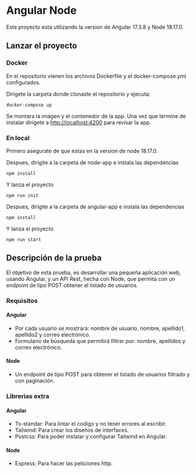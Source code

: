 # Angular Node

Este proyecto esta utilizando la version de Angular 17.3.8 y Node 18.17.0.

## Lanzar el proyecto

### Docker

En el repositorio vienen los archivos Dockerfile y el docker-compose.yml configurados.

Dirígete la carpeta donde clonaste el repositorio y ejecuta:
  
```console
docker-compose up
```

Se montara la imagen y el contenedor de la app.
Una vez que termine de instalar dirígete a <http://localhost:4200> para revisar la app.
  
### En local

Primero asegurate de que estas en la version de node 18.17.0.

Despues, dirigite a la carpeta de node-app e instala  las dependencias

```console
npm install
```

Y lanza el proyecto

```console
npm run init
```

Despues, dirigite a la carpeta de angular-app e instala las dependencias

```console
npm install
```

Y lanza el proyecto

```console
npm run start
```

## Descripción de la prueba

El objetivo de esta prueba, es desarrollar una pequeña aplicación web, usando Angular, y un API Rest, hecha con Node, que permita con un endpoint de tipo POST obtener el listado de usuarios.

### Requisitos

#### Angular

- Por cada usuario se mostrará: nombre de usuario, nombre, apellido1, apellido2 y correo electrónico.
- Formulario de búsqueda que permitirá filtrar por: nombre, apellidos y correo electrónico.

#### Node

- Un endpoint de tipo POST para obtener el listado de usuarios filtrado y con paginación.

### Librerias extra

#### Angular

- Ts-standar: Para lintar el codigo y no tener errores al escribir.
- Tailwind: Para crear los diseños de interfaces.
- Postcss: Para poder instalar y configurar Tailwind en Angular.

#### Node

- Express: Para hacer las peticiones http.

